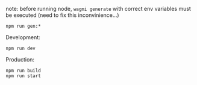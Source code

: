 note: before running node, `wagmi generate` with correct env variables must be executed (need to fix this inconvinience...)
```
npm run gen:*
```
Development:
```
npm run dev
```
Production:  
```
npm run build
npm run start
```